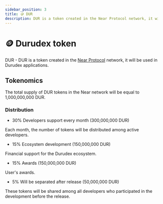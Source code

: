 ```yaml
---
sidebar_position: 3
title: 🪙 DUR
description: DUR is a token created in the Near Protocol network, it will be used in Durudex applications.
---
```


# 🪙 Durudex token

DUR - DUR is a token created in the [Near Protocol](https://near.org) network, it will be used in Durudex applications.

## Tokenomics

The total supply of DUR tokens in the Near network will be equal to 1,000,000,000 DUR.

### Distribution

- 30% Developers support every month (300,000,000 DUR)

Each month, the number of tokens will be distributed among active developers.

- 15% Ecosystem development (150,000,000 DUR)

Financial support for the Durudex ecosystem.

- 15% Awards (150,000,000 DUR)

User's awards.

- 5% Will be separated after release (50,000,000 DUR)

These tokens will be shared among all developers who participated in the development before the release.
